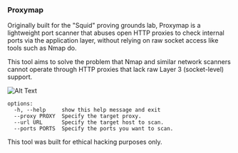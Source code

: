 ### Proxymap
Originally built for the "Squid" proving grounds lab, Proxymap is a lightweight port scanner that abuses open HTTP proxies to check internal ports via the application layer, without relying on raw socket access like tools such as Nmap do.

This tool aims to solve the problem that Nmap and similar network scanners cannot operate through HTTP proxies that lack raw Layer 3 (socket-level) support. 

![Alt Text](images/example.gif)

```
options:
  -h, --help     show this help message and exit
  --proxy PROXY  Specify the target proxy.
  --url URL      Specify the target host to scan.
  --ports PORTS  Specify the ports you want to scan.
```

This tool was built for ethical hacking purposes only.

